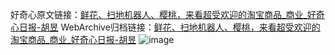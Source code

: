 好奇心原文链接：[鲜花、扫地机器人、樱桃，来看超受欢迎的淘宝商品_商业_好奇心日报-胡昱](https://www.qdaily.com/articles/3626.html)
WebArchive归档链接：[鲜花、扫地机器人、樱桃，来看超受欢迎的淘宝商品_商业_好奇心日报-胡昱](http://web.archive.org/web/20161024080557/http://www.qdaily.com:80/articles/3626.html)
![image](http://ww3.sinaimg.cn/large/007d5XDpgy1g3vcrbrb3vj30u02yi1kx)